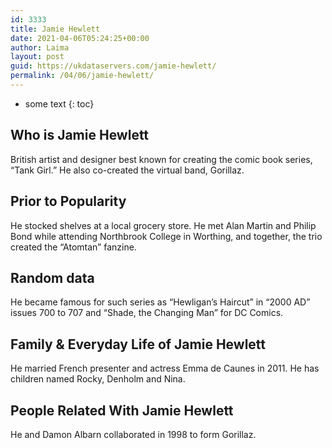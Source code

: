 ```yaml
---
id: 3333
title: Jamie Hewlett
date: 2021-04-06T05:24:25+00:00
author: Laima
layout: post
guid: https://ukdataservers.com/jamie-hewlett/
permalink: /04/06/jamie-hewlett/
---
```


* some text
{: toc}


## Who is Jamie Hewlett
                  
                  
                  
British artist and designer best known for creating the comic book series, &#8220;Tank Girl.&#8221; He also co-created the virtual band, Gorillaz.
                  
              
            
              
            
                
                
                
## Prior to Popularity
                  
                  
                  
He stocked shelves at a local grocery store. He met Alan Martin and Philip Bond while attending Northbrook College in Worthing, and together, the trio created the &#8220;Atomtan&#8221; fanzine.
                  
              
            
              
            
                
                
                
## Random data
                  
                  
                  
He became famous for such series as &#8220;Hewligan&#8217;s Haircut&#8221; in &#8220;2000 AD&#8221; issues 700 to 707 and &#8220;Shade, the Changing Man&#8221; for DC Comics.
                  
              
            
              
            
                
                
                
## Family & Everyday Life of Jamie Hewlett
                  
                  
                  
He married French presenter and actress Emma de Caunes in 2011. He has children named Rocky, Denholm and Nina.
                  
              
            
              
            
                
                
                
## People Related With Jamie Hewlett
                  
                  
                  
He and Damon Albarn collaborated in 1998 to form Gorillaz.
                  
              
            
              
            
                
              
            
              
              
            
            
              
            
          
          
          